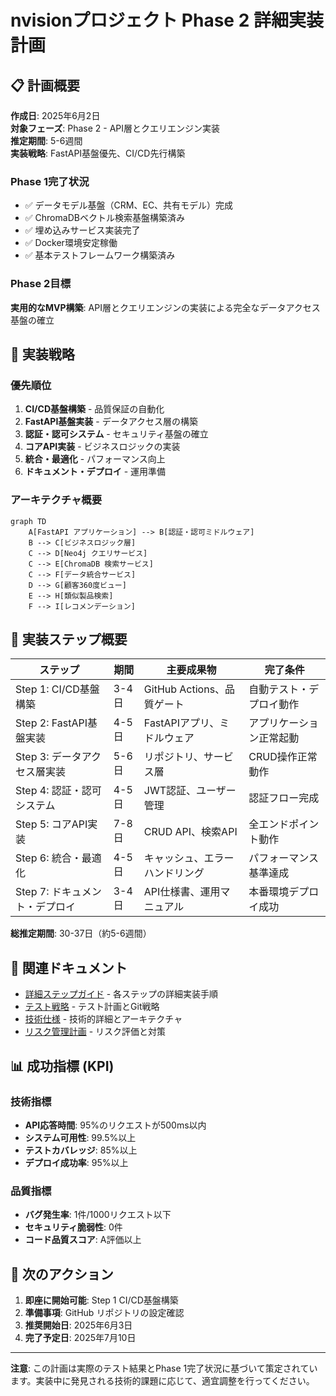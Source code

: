 # nvisionプロジェクト Phase 2 詳細実装計画

## 📋 計画概要

**作成日**: 2025年6月2日  
**対象フェーズ**: Phase 2 - API層とクエリエンジン実装  
**推定期間**: 5-6週間  
**実装戦略**: FastAPI基盤優先、CI/CD先行構築  

### Phase 1完了状況
- ✅ データモデル基盤（CRM、EC、共有モデル）完成
- ✅ ChromaDBベクトル検索基盤構築済み
- ✅ 埋め込みサービス実装完了
- ✅ Docker環境安定稼働
- ✅ 基本テストフレームワーク構築済み

### Phase 2目標
**実用的なMVP構築**: API層とクエリエンジンの実装による完全なデータアクセス基盤の確立

## 🎯 実装戦略

### 優先順位
1. **CI/CD基盤構築** - 品質保証の自動化
2. **FastAPI基盤実装** - データアクセス層の構築
3. **認証・認可システム** - セキュリティ基盤の確立
4. **コアAPI実装** - ビジネスロジックの実装
5. **統合・最適化** - パフォーマンス向上
6. **ドキュメント・デプロイ** - 運用準備

### アーキテクチャ概要

```mermaid
graph TD
    A[FastAPI アプリケーション] --> B[認証・認可ミドルウェア]
    B --> C[ビジネスロジック層]
    C --> D[Neo4j クエリサービス]
    C --> E[ChromaDB 検索サービス]
    C --> F[データ統合サービス]
    D --> G[顧客360度ビュー]
    E --> H[類似製品検索]
    F --> I[レコメンデーション]
```

## 📝 実装ステップ概要

| ステップ | 期間 | 主要成果物 | 完了条件 |
|----------|------|------------|----------|
| Step 1: CI/CD基盤構築 | 3-4日 | GitHub Actions、品質ゲート | 自動テスト・デプロイ動作 |
| Step 2: FastAPI基盤実装 | 4-5日 | FastAPIアプリ、ミドルウェア | アプリケーション正常起動 |
| Step 3: データアクセス層実装 | 5-6日 | リポジトリ、サービス層 | CRUD操作正常動作 |
| Step 4: 認証・認可システム | 4-5日 | JWT認証、ユーザー管理 | 認証フロー完成 |
| Step 5: コアAPI実装 | 7-8日 | CRUD API、検索API | 全エンドポイント動作 |
| Step 6: 統合・最適化 | 4-5日 | キャッシュ、エラーハンドリング | パフォーマンス基準達成 |
| Step 7: ドキュメント・デプロイ | 3-4日 | API仕様書、運用マニュアル | 本番環境デプロイ成功 |

**総推定期間**: 30-37日（約5-6週間）

## 🔗 関連ドキュメント

- [詳細ステップガイド](PHASE2_STEP_BY_STEP_GUIDE.md) - 各ステップの詳細実装手順
- [テスト戦略](PHASE2_TEST_STRATEGY.md) - テスト計画とGit戦略
- [技術仕様](PHASE2_TECHNICAL_SPECIFICATIONS.md) - 技術的詳細とアーキテクチャ
- [リスク管理計画](PHASE2_RISK_MANAGEMENT.md) - リスク評価と対策

## 📊 成功指標 (KPI)

### 技術指標
- **API応答時間**: 95%のリクエストが500ms以内
- **システム可用性**: 99.5%以上
- **テストカバレッジ**: 85%以上
- **デプロイ成功率**: 95%以上

### 品質指標
- **バグ発生率**: 1件/1000リクエスト以下
- **セキュリティ脆弱性**: 0件
- **コード品質スコア**: A評価以上

## 🚀 次のアクション

1. **即座に開始可能**: Step 1 CI/CD基盤構築
2. **準備事項**: GitHub リポジトリの設定確認
3. **推奨開始日**: 2025年6月3日
4. **完了予定日**: 2025年7月10日

---

**注意**: この計画は実際のテスト結果とPhase 1完了状況に基づいて策定されています。実装中に発見される技術的課題に応じて、適宜調整を行ってください。